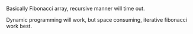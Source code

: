 
Basically Fibonacci array, recursive manner will time out.  

Dynamic programming will work, but space consuming,  iterative fibonacci work best. 